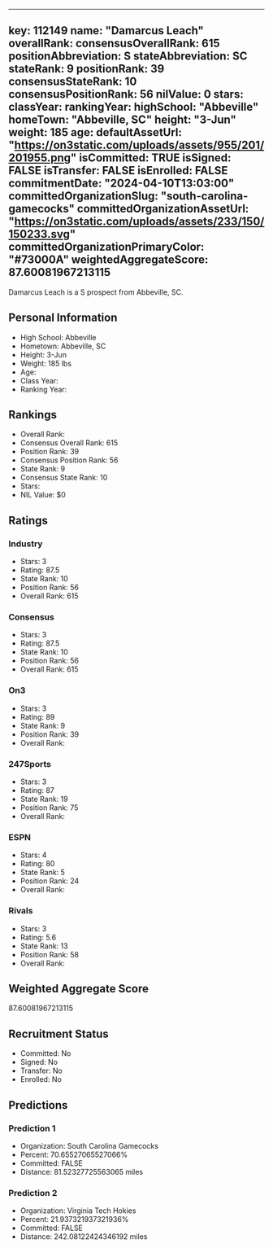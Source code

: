 ---
  key: 112149
  name: "Damarcus Leach"
  overallRank: 
  consensusOverallRank: 615
  positionAbbreviation: S
  stateAbbreviation: SC
  stateRank: 9
  positionRank: 39
  consensusStateRank: 10
  consensusPositionRank: 56
  nilValue: 0
  stars: 
  classYear: 
  rankingYear: 
  highSchool: "Abbeville"
  homeTown: "Abbeville, SC"
  height: "3-Jun"
  weight: 185
  age: 
  defaultAssetUrl: "https://on3static.com/uploads/assets/955/201/201955.png"
  isCommitted: TRUE
  isSigned: FALSE
  isTransfer: FALSE
  isEnrolled: FALSE
  commitmentDate: "2024-04-10T13:03:00"
  committedOrganizationSlug: "south-carolina-gamecocks"
  committedOrganizationAssetUrl: "https://on3static.com/uploads/assets/233/150/150233.svg"
  committedOrganizationPrimaryColor: "#73000A"
  weightedAggregateScore: 87.60081967213115
  ---
  
  Damarcus Leach is a S prospect from Abbeville, SC.
  
  ## Personal Information
  - High School: Abbeville
  - Hometown: Abbeville, SC
  - Height: 3-Jun
  - Weight: 185 lbs
  - Age: 
  - Class Year: 
  - Ranking Year: 
  
  ## Rankings
  - Overall Rank: 
  - Consensus Overall Rank: 615
  - Position Rank: 39
  - Consensus Position Rank: 56
  - State Rank: 9
  - Consensus State Rank: 10
  - Stars: 
  - NIL Value: $0
  
  ## Ratings
  
  ### Industry
  - Stars: 3
  - Rating: 87.5
  - State Rank: 10
  - Position Rank: 56
  - Overall Rank: 615
  
  ### Consensus
  - Stars: 3
  - Rating: 87.5
  - State Rank: 10
  - Position Rank: 56
  - Overall Rank: 615
  
  ### On3
  - Stars: 3
  - Rating: 89
  - State Rank: 9
  - Position Rank: 39
  - Overall Rank: 
  
  ### 247Sports
  - Stars: 3
  - Rating: 87
  - State Rank: 19
  - Position Rank: 75
  - Overall Rank: 
  
  ### ESPN
  - Stars: 4
  - Rating: 80
  - State Rank: 5
  - Position Rank: 24
  - Overall Rank: 
  
  ### Rivals
  - Stars: 3
  - Rating: 5.6
  - State Rank: 13
  - Position Rank: 58
  - Overall Rank: 
  
  ## Weighted Aggregate Score
  87.60081967213115
  
  ## Recruitment Status
  - Committed: No
  - Signed: No
  - Transfer: No
  - Enrolled: No
  
  
  
  ## Predictions
  
  ### Prediction 1
  - Organization: South Carolina Gamecocks
  - Percent: 70.65527065527066%
  - Committed: FALSE
  - Distance: 81.52327725563065 miles
  
  ### Prediction 2
  - Organization: Virginia Tech Hokies
  - Percent: 21.937321937321936%
  - Committed: FALSE
  - Distance: 242.08122424346192 miles
  